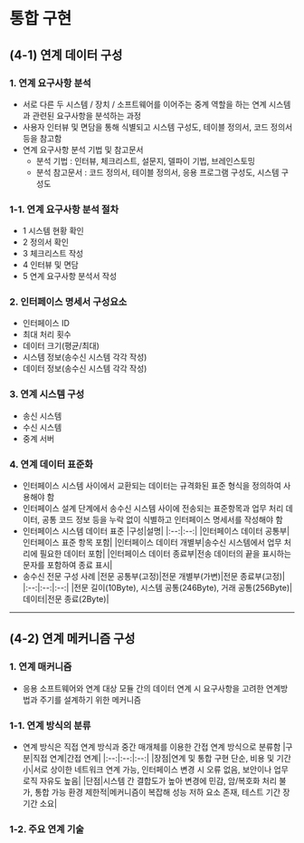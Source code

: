 # 통합 구현

## (4-1) 연계 데이터 구성

### 1. 연계 요구사항 분석
- 서로 다른 두 시스템 / 장치 / 소프트웨어를 이어주는 중계 역할을 하는 연계 시스템과 관련된 요구사항을 분석하는 과정
- 사용자 인터뷰 및 면담을 통해 식별되고 시스템 구성도, 테이블 정의서, 코드 정의서 등을 참고함
- 연계 요구사항 분석 기법 및 참고문서
  - 분석 기법 : 인터뷰, 체크리스트, 설문지, 델파이 기법, 브레인스토밍
  - 분석 참고문서 : 코드 정의서, 테이블 정의서, 응용 프로그램 구성도, 시스템 구성도


### 1-1. 연계 요구사항 분석 절차
- 1 시스템 현황 확인
- 2 정의서 확인
- 3 체크리스트 작성
- 4 인터뷰 및 면담
- 5 연계 요구사항 분석서 작성


### 2. 인터페이스 명세서 구성요소
- 인터페이스 ID
- 최대 처리 횟수
- 데이터 크기(평균/최대)
- 시스템 정보(송수신 시스템 각각 작성)
- 데이터 정보(송수신 시스템 각각 작성)


### 3. 연계 시스템 구성
- 송신 시스템
- 수신 시스템
- 중계 서버


### 4. 연계 데이터 표준화
- 인터페이스 시스템 사이에서 교환되는 데이터는 규격화된 표준 형식을 정의하여 사용해야 함
- 인터페이스 설계 단계에서 송수신 시스템 사이에 전송되는 표준항목과 업무 처리 데이터, 공통 코드 정보 등을 누락 없이 식별하고 인터페이스 명세서를 작성해야 함
- 인터페이스 시스템 데이터 표준
  |구성|설명|
  |:--:|:--:|
  |인터페이스 데이터 공통부|인터페이스 표준 항목 포함|
  |인터페이스 데이터 개별부|송수신 시스템에서 업무 처리에 필요한 데이터 포함|
  |인터페이스 데이터 종료부|전송 데이터의 끝을 표시하는 문자를 포함하여 종료 표시|
- 송수신 전문 구성 사례
  |전문 공통부(고정)|전문 개별부(가변)|전문 종료부(고정)|
  |:--:|:--:|:--:|
  |전문 길이(10Byte), 시스템 공통(246Byte), 거래 공통(256Byte)|데이터|전문 종료(2Byte)|


___



## (4-2) 연계 메커니즘 구성

### 1. 연계 매커니즘
- 응용 소프트웨어와 연계 대상 모듈 간의 데이터 연계 시 요구사항을 고려한 연계방법과 주기를 설계하기 위한 메커니즘


### 1-1. 연계 방식의 분류
- 연계 방식은 직접 연계 방식과 중간 매개체를 이용한 간접 연계 방식으로 분류함
  |구분|직접 연계|간접 연계|
  |:--:|:--:|:--:|
  |장점|연계 및 통합 구현 단순, 비용 및 기간 小|서로 상이한 네트워크 연계 가능, 인터페이스 변경 시 오류 없음, 보안이나 업무 로직 자유도 높음|
  |단점|시스템 간 결합도가 높아 변경에 민감, 암/복호화 처리 불가, 통합 가능 환경 제한적|메커니즘이 복잡해 성능 저하 요소 존재, 테스트 기간 장기간 소요|


### 1-2. 주요 연계 기술
